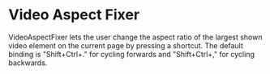 # Video Aspect Fixer

VideoAspectFixer lets the user change the aspect ratio of the largest shown video element on the current page by pressing a shortcut.
The default binding is "Shift+Ctrl+." for cycling forwards and "Shift+Ctrl+," for cycling backwards.